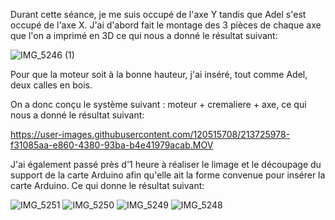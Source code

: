 Durant cette séance, je me suis occupé de l'axe Y tandis que Adel s'est occupé de l'axe X.
J'ai d'abord fait le montage des 3 pièces de chaque axe que l'on a imprimé en 3D ce qui nous a donné le résultat suivant:

![IMG_5246 (1)](https://user-images.githubusercontent.com/120515708/213728817-f997d233-f76a-44df-8a57-64229e523a05.jpg)

Pour que la moteur soit à la bonne hauteur, j'ai inséré, tout comme Adel, deux calles en bois.

On a donc conçu le système suivant : moteur + cremaliere + axe, ce qui nous a donné le résultat suivant:

https://user-images.githubusercontent.com/120515708/213725978-f31085aa-e860-4380-93ba-b4e41979acab.MOV

J'ai également passé près d'1 heure à réaliser le limage et le découpage du support de la carte Arduino afin qu'elle ait la forme convenue pour insérer la carte Arduino.
Ce qui donne le résultat suivant:

![IMG_5251](https://user-images.githubusercontent.com/120515708/213729703-0b8d74f7-0a14-4676-bec5-43c809961ab0.jpg)
![IMG_5250](https://user-images.githubusercontent.com/120515708/213729706-f52149bb-9659-4055-92c2-1e7c289a9b44.jpg)
![IMG_5249](https://user-images.githubusercontent.com/120515708/213729710-9b9f8812-e247-466b-89c7-fa3c412c2826.jpg)
![IMG_5248](https://user-images.githubusercontent.com/120515708/213729713-ef0ea248-8740-4498-8e4a-61ff231ecec7.jpg)

